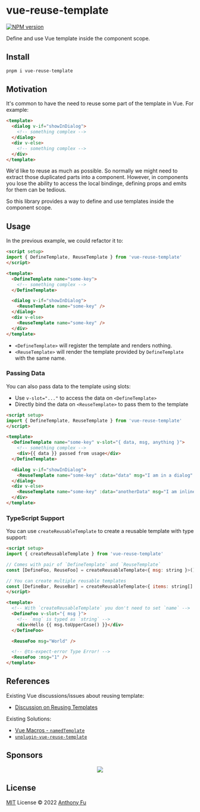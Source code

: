 # vue-reuse-template

[![NPM version](https://img.shields.io/npm/v/vue-reuse-template?color=a1b858&label=)](https://www.npmjs.com/package/vue-reuse-template)

Define and use Vue template inside the component scope.

## Install

```bash
pnpm i vue-reuse-template
```

## Motivation

It's common to have the need to reuse some part of the template in Vue. For example:

```html
<template>
  <dialog v-if="showInDialog">
    <!-- something complex -->
  </dialog>
  <div v-else>
    <!-- something complex -->
  </div>
</template>
```

We'd like to reuse as much as possible. So normally we might need to extract those duplicated parts into a component. However, in components you lose the ability to access the local bindinge, defining props and emits for them can be tedious.

So this library provides a way to define and use templates inside the component scope.

## Usage

In the previous example, we could refactor it to:

```html
<script setup>
import { DefineTemplate, ReuseTemplate } from 'vue-reuse-template'
</script>

<template>
  <DefineTemplate name="some-key">
    <!-- something complex -->
  </DefineTemplate>

  <dialog v-if="showInDialog">
    <ReuseTemplate name="some-key" />
  </dialog>
  <div v-else>
    <ReuseTemplate name="some-key" />
  </div>
</template>
```

- `<DefineTemplate>` will register the template and renders nothing.
- `<ReuseTemplate>` will render the template provided by `DefineTemplate` with the same name.

### Passing Data

You can also pass data to the template using slots:

- Use `v-slot="..."` to access the data on `<DefineTemplate>`
- Directly bind the data on `<ReuseTemplate>` to pass them to the template

```html
<script setup>
import { DefineTemplate, ReuseTemplate } from 'vue-reuse-template'
</script>

<template>
  <DefineTemplate name="some-key" v-slot="{ data, msg, anything }">
    <!-- something complex -->
    <div>{{ data }} passed from usage</div>
  </DefineTemplate>

  <dialog v-if="showInDialog">
    <ReuseTemplate name="some-key" :data="data" msg="I am in a dialog" />
  </dialog>
  <div v-else>
    <ReuseTemplate name="some-key" :data="anotherData" msg="I am inline!" />
  </div>
</template>
```

### TypeScript Support

You can use `createReusableTemplate` to create a reusable template with type support:

```html
<script setup>
import { createReusableTemplate } from 'vue-reuse-template'

// Comes with pair of `DefineTemplate` and `ReuseTemplate`
const [DefineFoo, ReuseFoo] = createReusableTemplate<{ msg: string }>()

// You can create multiple reusable templates
const [DefineBar, ReuseBar] = createReusableTemplate<{ items: string[] }>()
</script>

<template>
  <!-- With `createReusableTemplate` you don't need to set `name` -->
  <DefineFoo v-slot="{ msg }">
    <!-- `msg` is typed as `string` -->
    <div>Hello {{ msg.toUpperCase() }}</div>
  </DefineFoo>

  <ReuseFoo msg="World" />

  <!-- @ts-expect-error Type Error! -->
  <ReuseFoo :msg="1" />
</template>
```

## References

Existing Vue discussions/issues about reusing template:

- [Discussion on Reusing Templates](https://github.com/vuejs/core/discussions/6898)

Existing Solutions:

- [Vue Macros - `namedTemplate`](https://vue-macros.sxzz.moe/features/named-template.html)
- [`unplugin-vue-reuse-template`](https://github.com/liulinboyi/unplugin-vue-reuse-template)

## Sponsors

<p align="center">
  <a href="https://cdn.jsdelivr.net/gh/antfu/static/sponsors.svg">
    <img src='https://cdn.jsdelivr.net/gh/antfu/static/sponsors.svg'/>
  </a>
</p>

## License

[MIT](./LICENSE) License © 2022 [Anthony Fu](https://github.com/antfu)
